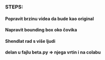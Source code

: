 ### STEPS:
#### Popravit brzinu videa da bude kao original
#### Napravit bounding box oko čovika
#### Shendlat rad s više ljudi
#### delan u fajlu beta.py => njega vrtin i na colabu
